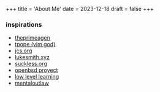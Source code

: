 +++
title = 'About Me'
date = 2023-12-18
draft = false
+++


### inspirations

- [theprimeagen](https://github.com/theprimeagen/)
- [tpope (vim god)](https://github.com/tpope)
- [jcs.org](https://jcs.org)
- [lukesmith.xyz](https://lukesmith.xyz/)
- [suckless.org](https://suckless.org/)
- [openbsd proyect](https://www.openbsd.org/)
- [low level learning](https://www.youtube.com/@lowlevellearning/)
- [mentaloutlaw](https://www.youtube.com/@mentaloutlaw)

